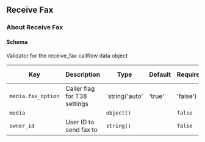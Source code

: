 ## Receive Fax

### About Receive Fax

#### Schema

Validator for the receive_fax callflow data object



Key | Description | Type | Default | Required | Support Level
--- | ----------- | ---- | ------- | -------- | -------------
`media.fax_option` | Caller flag for T38 settings | `string('auto' | 'true' | 'false') | boolean()` |   | `false` |  
`media` |   | `object()` |   | `false` |  
`owner_id` | User ID to send fax to | `string()` |   | `false` |  




